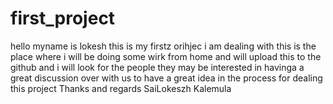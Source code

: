 # first_project
hello myname is lokesh
this is my firstz orihjec i am dealing with
this is the place where i will be doing some wirk from home and will upload this
to the github and i will look for the people they may be interested in havinga a great discussion over with us to have a great idea in the process for 
dealing this project
Thanks and regards 
SaiLokeszh Kalemula
